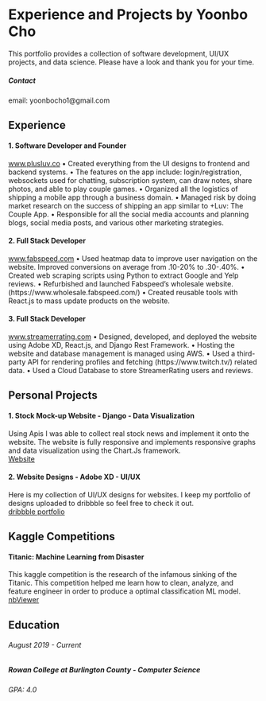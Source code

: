 <h1>Experience and Projects by Yoonbo Cho</h1>
This portfolio provides a collection of software development, UI/UX projects, and data science. Please have a look and thank you for your time.
<h5>Contact</h5>
email: yoonbocho1@gmail.com
<h2>Experience</h2>
<h4>1. Software Developer and Founder</h4>
<a href="https://www.plusluv.co/">www.plusluv.co</a>
• Created everything from the UI designs to frontend and backend systems.
• The features on the app include: login/registration, websockets used for chatting, subscription system, can draw notes, share photos, and able to play couple games.
• Organized all the logistics of shipping a mobile app through a business domain. 
• Managed risk by doing market research on the success of shipping an app similar to +Luv: The Couple App. 
• Responsible for all the social media accounts and planning blogs, social media posts, and various other marketing strategies.
<h4>2. Full Stack Developer</h4>
<a href="https://www.fabspeed.com/">www.fabspeed.com</a>
• Used heatmap data to improve user navigation on the website. 
Improved conversions on average from .10-20% to .30-.40%. 
• Created web scraping scripts using Python to extract Google and 
Yelp reviews. 
• Refurbished and launched Fabspeed’s wholesale website. 
(https://www.wholesale.fabspeed.com/) 
• Created reusable tools with React.js to mass update products on the website.
<h4>3. Full Stack Developer</h4>
<a href="https://www.streamerrating.com/">www.streamerrating.com</a>
• Designed, developed, and deployed the website using Adobe XD, 
React.js, and Django Rest Framework. 
• Hosting the website and database management is managed using 
AWS. 
• Used a third-party API for rendering profiles and fetching 
(https://www.twitch.tv/) related data. 
• Used a Cloud Database to store StreamerRating users and reviews.
<h2>Personal Projects</h2>
<h4>1. Stock Mock-up Website - Django - Data Visualization</h4>
Using Apis I was able to collect real stock news and implement it onto the website. The website is fully responsive and implements responsive graphs and data visualization using the Chart.Js framework.
<br>
<a href="http://yoonbo.pythonanywhere.com/">Website</a>
<br>
<h4>2. Website Designs - Adobe XD - UI/UX</h4>
Here is my collection of UI/UX designs for websites. I keep my portfolio of designs uploaded to dribbble so feel free to check it out.
<br>
<a href="https://dribbble.com/yoonbo1">dribbble portfolio</a>
<br>
<h2>Kaggle Competitions</h2>
<h4>Titanic: Machine Learning from Disaster</h4>
This kaggle competition is the research of the infamous sinking of the Titanic. This competition helped me learn how to clean, analyze, and feature engineer in order to produce a optimal classification ML model.
<br>
<a href="https://nbviewer.jupyter.org/github/yoonbo1/kernels/blob/main/Titanic_Notebook.ipynb">nbViewer</a>
<h2>Education</h2>
<h6>August 2019 - Current</h6>
<h5>Rowan College at Burlington County - Computer Science</h5>
  <h6>GPA: 4.0</h6>

